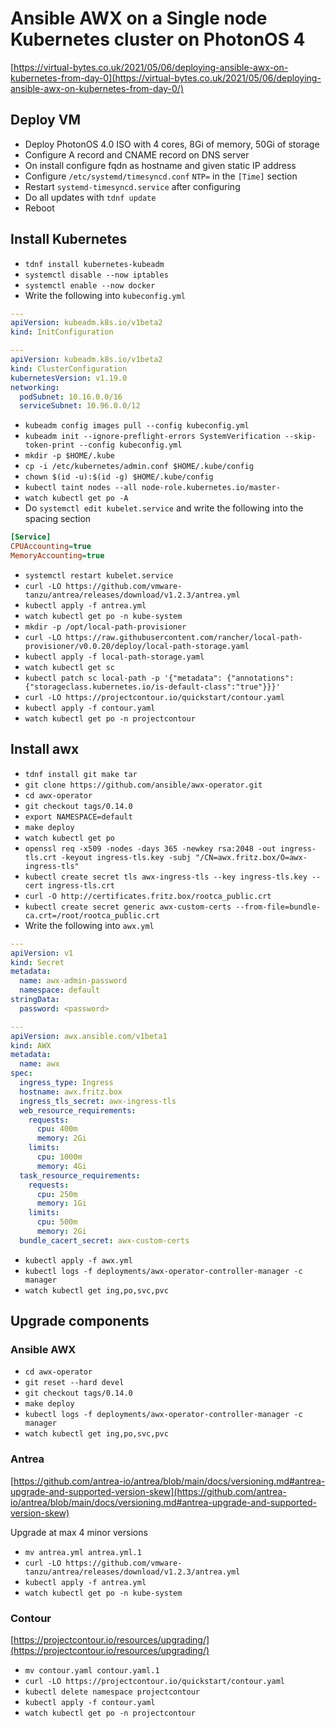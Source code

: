 # Ansible AWX on a Single node Kubernetes cluster on PhotonOS 4

[https://virtual-bytes.co.uk/2021/05/06/deploying-ansible-awx-on-kubernetes-from-day-0](https://virtual-bytes.co.uk/2021/05/06/deploying-ansible-awx-on-kubernetes-from-day-0/)

## Deploy VM

- Deploy PhotonOS 4.0 ISO with 4 cores, 8Gi of memory, 50Gi of storage
- Configure A record and CNAME record on DNS server
- On install configure fqdn as hostname and given static IP address
- Configure `/etc/systemd/timesyncd.conf` `NTP=` in the `[Time]` section
- Restart `systemd-timesyncd.service` after configuring
- Do all updates with `tdnf update`
- Reboot

## Install Kubernetes

- `tdnf install kubernetes-kubeadm`
- `systemctl disable --now iptables`
- `systemctl enable --now docker`
- Write the following into `kubeconfig.yml`

```yaml
---
apiVersion: kubeadm.k8s.io/v1beta2
kind: InitConfiguration

---
apiVersion: kubeadm.k8s.io/v1beta2
kind: ClusterConfiguration
kubernetesVersion: v1.19.0
networking:
  podSubnet: 10.16.0.0/16
  serviceSubnet: 10.96.0.0/12

```

- `kubeadm config images pull --config kubeconfig.yml`
- `kubeadm init --ignore-preflight-errors SystemVerification --skip-token-print --config kubeconfig.yml`
- `mkdir -p $HOME/.kube`
- `cp -i /etc/kubernetes/admin.conf $HOME/.kube/config`
- `chown $(id -u):$(id -g) $HOME/.kube/config`
- `kubectl taint nodes --all node-role.kubernetes.io/master-`
- `watch kubectl get po -A`
- Do `systemctl edit kubelet.service` and write the following into the spacing section

```ini
[Service]
CPUAccounting=true
MemoryAccounting=true
```

- `systemctl restart kubelet.service`
- `curl -LO https://github.com/vmware-tanzu/antrea/releases/download/v1.2.3/antrea.yml`
- `kubectl apply -f antrea.yml`
- `watch kubectl get po -n kube-system`
- `mkdir -p /opt/local-path-provisioner`
- `curl -LO https://raw.githubusercontent.com/rancher/local-path-provisioner/v0.0.20/deploy/local-path-storage.yaml`
- `kubectl apply -f local-path-storage.yaml`
- `watch kubectl get sc`
- `kubectl patch sc local-path -p '{"metadata": {"annotations":{"storageclass.kubernetes.io/is-default-class":"true"}}}'`
- `curl -LO https://projectcontour.io/quickstart/contour.yaml`
- `kubectl apply -f contour.yaml`
- `watch kubectl get po -n projectcontour`

## Install awx

- `tdnf install git make tar`
- `git clone https://github.com/ansible/awx-operator.git`
- `cd awx-operator`
- `git checkout tags/0.14.0`
- `export NAMESPACE=default`
- `make deploy`
- `watch kubectl get po`
- `openssl req -x509 -nodes -days 365 -newkey rsa:2048 -out ingress-tls.crt -keyout ingress-tls.key -subj "/CN=awx.fritz.box/O=awx-ingress-tls"`
- `kubectl create secret tls awx-ingress-tls --key ingress-tls.key --cert ingress-tls.crt`
- `curl -O http://certificates.fritz.box/rootca_public.crt`
- `kubectl create secret generic awx-custom-certs --from-file=bundle-ca.crt=/root/rootca_public.crt`
- Write the following into `awx.yml`

```yaml
---
apiVersion: v1
kind: Secret
metadata:
  name: awx-admin-password
  namespace: default
stringData:
  password: <password>

---
apiVersion: awx.ansible.com/v1beta1
kind: AWX
metadata:
  name: awx
spec:
  ingress_type: Ingress
  hostname: awx.fritz.box
  ingress_tls_secret: awx-ingress-tls
  web_resource_requirements:
    requests:
      cpu: 400m
      memory: 2Gi
    limits:
      cpu: 1000m
      memory: 4Gi
  task_resource_requirements:
    requests:
      cpu: 250m
      memory: 1Gi
    limits:
      cpu: 500m
      memory: 2Gi
  bundle_cacert_secret: awx-custom-certs

```

- `kubectl apply -f awx.yml`
- `kubectl logs -f deployments/awx-operator-controller-manager -c manager`
- `watch kubectl get ing,po,svc,pvc`

## Upgrade components

### Ansible AWX

- `cd awx-operator`
- `git reset --hard devel`
- `git checkout tags/0.14.0`
- `make deploy`
- `kubectl logs -f deployments/awx-operator-controller-manager -c manager`
- `watch kubectl get ing,po,svc,pvc`

### Antrea

[https://github.com/antrea-io/antrea/blob/main/docs/versioning.md#antrea-upgrade-and-supported-version-skew](https://github.com/antrea-io/antrea/blob/main/docs/versioning.md#antrea-upgrade-and-supported-version-skew)

Upgrade at max 4 minor versions

- `mv antrea.yml antrea.yml.1`
- `curl -LO https://github.com/vmware-tanzu/antrea/releases/download/v1.2.3/antrea.yml`
- `kubectl apply -f antrea.yml`
- `watch kubectl get po -n kube-system`

### Contour

[https://projectcontour.io/resources/upgrading/](https://projectcontour.io/resources/upgrading/)

- `mv contour.yaml contour.yaml.1`
- `curl -LO https://projectcontour.io/quickstart/contour.yaml`
- `kubectl delete namespace projectcontour`
- `kubectl apply -f contour.yaml`
- `watch kubectl get po -n projectcontour`
